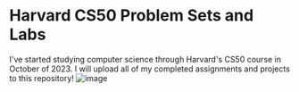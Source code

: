 # Harvard CS50 Problem Sets and Labs

I've started studying computer science through Harvard's CS50 course in October of 2023.  I will upload all of my completed assignments and projects to this repository!
![image](https://github.com/harmonben85/cs50/assets/98131057/a9721ee5-a125-4c23-ac82-115c906694dc)
